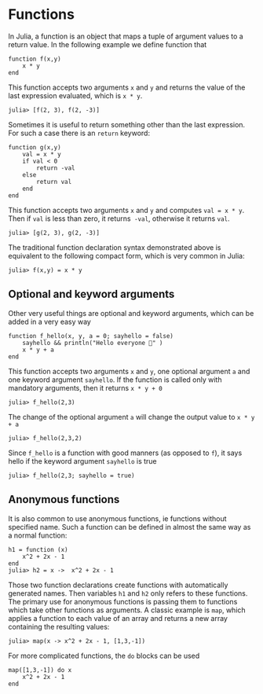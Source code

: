 # Functions
In Julia, a function is an object that maps a tuple of argument values to a return value. In the following example we define function that

```jldoctest f_func
function f(x,y)
    x * y
end
```

This function accepts two arguments `x` and `y` and returns the value of the last expression evaluated, which is `x * y`.

```jldoctest f_func
julia> [f(2, 3), f(2, -3)]
```

Sometimes it is useful to return something other than the last expression.  For such a case there is an `return` keyword:

```jldoctest g_func
function g(x,y)
    val = x * y
    if val < 0
        return -val
    else
        return val
    end
end
```

This function accepts two arguments `x` and `y` and computes `val = x * y`. Then if `val` is less than zero, it returns` -val`, otherwise it returns `val`.

```jldoctest g_func
julia> [g(2, 3), g(2, -3)]
```

The traditional function declaration syntax demonstrated above is equivalent to the following compact form, which is very common in Julia:

```jldoctest
julia> f(x,y) = x * y
```

## Optional and keyword arguments

Other very useful things are optional and keyword arguments, which can be added in a very easy way

```jldoctest f_hello_func
function f_hello(x, y, a = 0; sayhello = false)
    sayhello && println("Hello everyone 👋" )
    x * y + a
end
```

This function accepts two arguments `x` and `y`, one optional argument `a` and one keyword argument `sayhello`. If the function is called only with mandatory arguments, then it returns `x * y + 0`

```jldoctest f_hello_func
julia> f_hello(2,3)
```

The change of the optional argument `a` will change the output value to `x * y + a`

```jldoctest f_hello_func
julia> f_hello(2,3,2)
```

Since `f_hello` is a function with good manners (as opposed to `f`), it says hello if the keyword argument `sayhello` is true

```jldoctest f_hello_func
julia> f_hello(2,3; sayhello = true)
```

## Anonymous functions

It is also common to use anonymous functions, ie functions without specified name. Such a function can be defined in almost the same way as a normal function:

```jldoctest
h1 = function (x)
    x^2 + 2x - 1
end
julia> h2 = x ->  x^2 + 2x - 1
```

Those two function declarations create functions with automatically generated names. Then variables `h1` and `h2` only refers to these functions. The primary use for anonymous functions is passing them to functions which take other functions as arguments. A classic example is `map`, which applies a function to each value of an array and returns a new array containing the resulting values:

```jldoctest
julia> map(x -> x^2 + 2x - 1, [1,3,-1])
```

For more complicated functions, the `do` blocks can be used

```jldoctest
map([1,3,-1]) do x
    x^2 + 2x - 1
end
```
